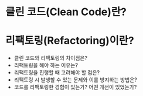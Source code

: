 # 클린 코드(Clean Code)란?
# 리팩토링(Refactoring)이란?
- 클린 코드와 리팩토링의 차이점은?
- 리팩토링을 해야 하는 이유는?
- 리팩토링을 진행할 때 고려해야 할 점은?
- 리팩토링 시 발생할 수 있는 문제와 이를 방지하는 방법은?
- 코드를 리팩토링한 경험이 있는가? 어떤 개선이 있었는가?